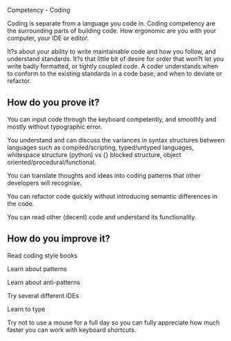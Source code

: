 Competency - Coding

Coding is separate from a language you code in.  Coding competency are the surrounding parts of building code.  How ergonomic are you with your computer, your IDE or editor.  

It?s about your ability to write maintainable code and how you follow, and understand standards. It?s that little bit of desire for order that won?t let you write badly formatted, or tightly coupled code. A coder understands when to conform to the existing standards in a code base, and when to deviate or refactor.

## How do you prove it?

You can input code through the keyboard competently, and smoothly and mostly without typographic error.

You understand and can discuss the variances in syntax structures between languages such as compiled/scripting, typed/untyped languages, whitespace structure (python) vs {} blocked structure, object oriented/procedural/functional.

You can translate thoughts and ideas into coding patterns that other developers will recognise.

You can refactor code quickly without introducing semantic differences in the code.

You can read other (decent) code and understand its functionality.

## How do you improve it?

Read coding style books

Learn about patterns

Learn about anti-patterns

Try several different IDEs

Learn to type

Try not to use a mouse for a full day so you can fully appreciate how much faster you can work with keyboard shortcuts.

